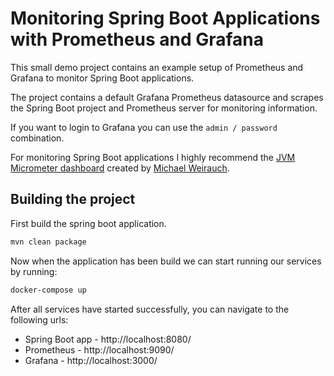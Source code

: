 # Monitoring Spring Boot Applications with Prometheus and Grafana

This small demo project contains an example setup of Prometheus and Grafana to monitor Spring Boot applications.

The project contains a default Grafana Prometheus datasource and scrapes the Spring Boot project and Prometheus server 
for monitoring information.

If you want to login to Grafana you can use the `admin / password` combination.

For monitoring Spring Boot applications I highly recommend the [JVM Micrometer dashboard](https://grafana.com/dashboards/4701) created by [Michael Weirauch](https://twitter.com/emwexx).

## Building the project

First build the spring boot application.

```bash
mvn clean package
```

Now when the application has been build we can start running our services by running:

```bash
docker-compose up
```

After all services have started successfully, you can navigate to the following urls:

- Spring Boot app - http://localhost:8080/
- Prometheus      - http://localhost:9090/
- Grafana         - http://localhost:3000/

